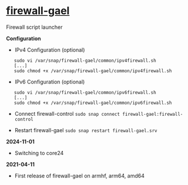 # [firewall-gael](https://snapcraft.io/firewall-gael)

Firewall script launcher

**Configuration**

* IPv4 Configuration (optional)

```
   sudo vi /var/snap/firewall-gael/common/ipv4firewall.sh
   [...]
   sudo chmod +x /var/snap/firewall-gael/common/ipv4firewall.sh
```

* IPv6 Configuration (optional)

```
   sudo vi /var/snap/firewall-gael/common/ipv6firewall.sh
   [...]
   sudo chmod +x /var/snap/firewall-gael/common/ipv6firewall.sh
```

* Connect firewall-control
`sudo snap connect firewall-gael:firewall-control`

* Restart firewall-gael
`sudo snap restart firewall-gael.srv`

**2024-11-01**
* Switching to core24

**2021-04-11**
* First release of firewall-gael on armhf, arm64, amd64

